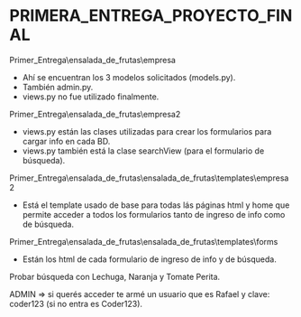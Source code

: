 # PRIMERA_ENTREGA_PROYECTO_FINAL

Primer_Entrega\ensalada_de_frutas\empresa
- Ahí se encuentran los 3 modelos solicitados (models.py).
- También admin.py.
- views.py no fue utilizado finalmente.

Primer_Entrega\ensalada_de_frutas\empresa2
- views.py están las clases utilizadas para crear los formularios para cargar info en cada BD.
- views.py también está la clase searchView (para el formulario de búsqueda).

Primer_Entrega\ensalada_de_frutas\ensalada_de_frutas\templates\empresa2
- Está el template usado de base para todas lás páginas html y home que permite acceder a todos los formularios tanto de ingreso de info como de búsqueda.

Primer_Entrega\ensalada_de_frutas\ensalada_de_frutas\templates\forms
- Están los html de cada formulario de ingreso de info y de búsqueda.

Probar búsqueda con Lechuga, Naranja y Tomate Perita.

ADMIN => si querés acceder te armé un usuario que es Rafael y clave: coder123 (si no entra es Coder123).
